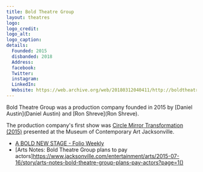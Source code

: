 ```yaml
---
title: Bold Theatre Group
layout: theatres
logo: 
logo_credit:
logo_alt:
logo_caption:
details:
  Founded: 2015
  disbanded: 2018
  Address: 
  facebook: 
  Twitter: 
  instagram: 
  LinkedIn: 
  Website: https://web.archive.org/web/20180312040411/http://boldtheatre.com/
---
```


Bold Theatre Group was a production company founded in 2015 by [Daniel Austin](Daniel Austin) and [Ron Shreve](Ron Shreve).

The production company's first show was [Circle Mirror Transformation (2015)](Circle_Mirror_Transformation) presented at the Museum of Contemporary Art Jacksonville.

- [A BOLD NEW STAGE - Folio Weekly](http://folioweekly.com/A-BOLD-NEW-STAGE,14113)
- [Arts Notes: Bold Theatre Group plans to pay actors]https://www.jacksonville.com/entertainment/arts/2015-07-16/story/arts-notes-bold-theatre-group-plans-pay-actors?page=1()